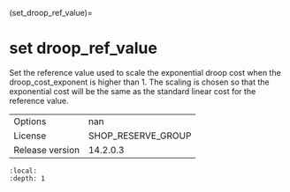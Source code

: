(set_droop_ref_value)=
# set droop_ref_value
Set the reference value used to scale the exponential droop cost when the droop_cost_exponent is higher than 1. The scaling is chosen so that the exponential cost will be the same as the standard linear cost for the reference value.

|   |   |
|---|---|
|Options|nan|
|License|SHOP_RESERVE_GROUP|
|Release version|14.2.0.3|

```{contents}
:local:
:depth: 1
```





